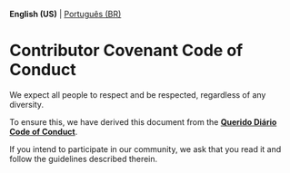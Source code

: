 **English (US)** | [Português (BR)](/docs/CODE_OF_CONDUCT.md)

# Contributor Covenant Code of Conduct

We expect all people to respect and be respected, regardless of any diversity.

To ensure this, we have derived this document from the [**Querido Diário Code of Conduct**](https://github.com/okfn-brasil/querido-diario-comunidade/blob/main/.github/CODE_OF_CONDUCT-en-US.md).

If you intend to participate in our community, we ask that you read it and follow the guidelines described therein.
